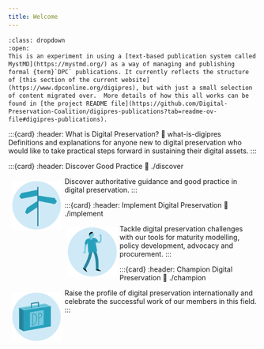```yaml
---
title: Welcome
---
```


```{warning} Steady Now!
:class: dropdown
:open:
This is an experiment in using a [text-based publication system called MystMD](https://mystmd.org/) as a way of managing and publishing formal {term}`DPC` publications. It currently reflects the structure of [this section of the current website](https://www.dpconline.org/digipres), but with just a small selection of content migrated over.  More details of how this all works can be found in [the project README file](https://github.com/Digital-Preservation-Coalition/digipres-publications?tab=readme-ov-file#digipres-publications).  
```

:::{card}
:header: What is Digital Preservation?
:link: what-is-digipres
Definitions and explanations for anyone new to digital preservation who would like to take practical steps forward in sustaining their digital assets.
:::

:::{card}
:header: Discover Good Practice
:link: ./discover
<div style="float: left; width: 100px; padding: 0.5em;"><img src="./images/icon_signpost.png"></div>
Discover authoritative guidance and good practice in digital preservation.
:::

:::{card}
:header: Implement Digital Preservation
:link: ./implement
<div style="float: left; width: 100px; padding: 0.4em;"><img src="./images/DPC_icons_CaseStudies_why_1.png"></div>
Tackle digital preservation challenges with our tools for maturity modelling, policy development, advocacy and procurement.
:::

:::{card}
:header: Champion Digital Preservation
:link: ./champion
<div style="float: left; width: 100px; padding: 0.5em;"><img src="./images/icon_case.png"></div>
Raise the profile of digital preservation internationally and celebrate the successful work of our members in this field.
:::
